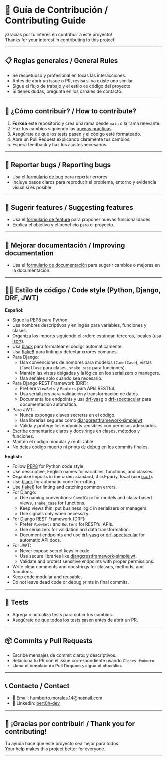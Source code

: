 
# 🤝 Guía de Contribución / Contributing Guide

¡Gracias por tu interés en contribuir a este proyecto!  
Thanks for your interest in contributing to this project!

---

## 📋 Reglas generales / General Rules

- Sé respetuoso y profesional en todas las interacciones.
- Antes de abrir un issue o PR, revisa si ya existe uno similar.
- Sigue el flujo de trabajo y el estilo de código del proyecto.
- Si tienes dudas, pregunta en los canales de contacto.

---

## 🚀 ¿Cómo contribuir? / How to contribute?

1. **Forkea** este repositorio y crea una rama desde `main` o la rama relevante.
2. Haz tus cambios siguiendo las [buenas prácticas](#-estilo-de-código--code-style).
3. Asegúrate de que los tests pasen y el código esté formateado.
4. Abre un Pull Request explicando claramente tus cambios.
5. Espera feedback y haz los ajustes necesarios.

---

## 🐞 Reportar bugs / Reporting bugs

- Usa el [formulario de bug](../../issues/new?template=bug_report.yml) para reportar errores.
- Incluye pasos claros para reproducir el problema, entorno y evidencia visual si es posible.

---

## 🚀 Sugerir features / Suggesting features

- Usa el [formulario de feature](../../issues/new?template=feature_request.yml) para proponer nuevas funcionalidades.
- Explica el objetivo y el beneficio para el proyecto.

---

## 📝 Mejorar documentación / Improving documentation

- Usa el [formulario de documentación](../../issues/new?template=docs_issue.yml) para sugerir cambios o mejoras en la documentación.

---

## 🧑‍💻 Estilo de código / Code style (Python, Django, DRF, JWT)

**Español:**
- Sigue la [PEP8](https://peps.python.org/pep-0008/) para Python.
- Usa nombres descriptivos y en inglés para variables, funciones y clases.
- Organiza los imports siguiendo el orden: estándar, terceros, locales (usa [isort](https://pycqa.github.io/isort/)).
- Usa [black](https://black.readthedocs.io/en/stable/) para formatear el código automáticamente.
- Usa [flake8](https://flake8.pycqa.org/en/latest/) para linting y detectar errores comunes.
- Para Django:
  - Usa convenciones de nombres para modelos (`CamelCase`), vistas (`CamelCase` para clases, `snake_case` para funciones).
  - Mantén las vistas delgadas y la lógica en los serializers o managers.
  - Usa señales solo cuando sea necesario.
- Para Django REST Framework (DRF):
  - Prefiere `ViewSets` y `Routers` para APIs RESTful.
  - Usa serializers para validación y transformación de datos.
  - Documenta los endpoints y usa [drf-yasg](https://drf-yasg.readthedocs.io/en/stable/) o [drf-spectacular](https://drf-spectacular.readthedocs.io/) para documentación automática.
- Para JWT:
  - Nunca expongas claves secretas en el código.
  - Usa librerías seguras como [djangorestframework-simplejwt](https://django-rest-framework-simplejwt.readthedocs.io/en/latest/).
  - Valida y protege los endpoints sensibles con permisos adecuados.
- Escribe comentarios claros y docstrings en clases, métodos y funciones.
- Mantén el código modular y reutilizable.
- No dejes código muerto ni prints de debug en los commits finales.

**English:**
- Follow [PEP8](https://peps.python.org/pep-0008/) for Python code style.
- Use descriptive, English names for variables, functions, and classes.
- Organize imports in the order: standard, third-party, local (use [isort](https://pycqa.github.io/isort/)).
- Use [black](https://black.readthedocs.io/en/stable/) for automatic code formatting.
- Use [flake8](https://flake8.pycqa.org/en/latest/) for linting and catching common errors.
- For Django:
  - Use naming conventions: `CamelCase` for models and class-based views, `snake_case` for functions.
  - Keep views thin; put business logic in serializers or managers.
  - Use signals only when necessary.
- For Django REST Framework (DRF):
  - Prefer `ViewSets` and `Routers` for RESTful APIs.
  - Use serializers for validation and data transformation.
  - Document endpoints and use [drf-yasg](https://drf-yasg.readthedocs.io/en/stable/) or [drf-spectacular](https://drf-spectacular.readthedocs.io/) for automatic API docs.
- For JWT:
  - Never expose secret keys in code.
  - Use secure libraries like [djangorestframework-simplejwt](https://django-rest-framework-simplejwt.readthedocs.io/en/latest/).
  - Validate and protect sensitive endpoints with proper permissions.
- Write clear comments and docstrings for classes, methods, and functions.
- Keep code modular and reusable.
- Do not leave dead code or debug prints in final commits.

---

## 🧪 Tests

- Agrega o actualiza tests para cubrir tus cambios.
- Asegúrate de que todos los tests pasen antes de abrir un PR.

---

## 📦 Commits y Pull Requests

- Escribe mensajes de commit claros y descriptivos.
- Relaciona tu PR con el issue correspondiente usando `Closes #número`.
- Llena el template de Pull Request y sigue el checklist.

---

## 📞 Contacto / Contact

- 📧 Email: [humberto.morales.14@hotmail.com](mailto:humberto.morales.14@hotmail.com)
- 💼 LinkedIn: [bert0h-dev](https://www.linkedin.com/in/bert0h-dev/)

---

## 🙏 ¡Gracias por contribuir! / Thank you for contributing!

Tu ayuda hace que este proyecto sea mejor para todos.  
Your help makes this project better for everyone.

---

